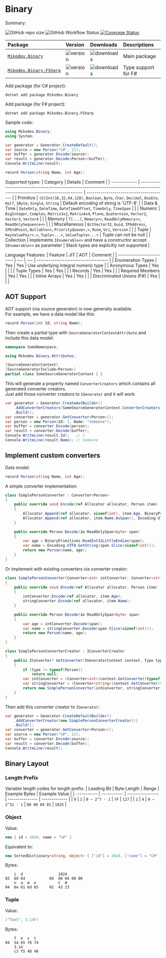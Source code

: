 # Binary

Summary:

![GitHub repo size](https://img.shields.io/github/repo-size/afxres/binary)
![GitHub Workflow Status](https://img.shields.io/github/actions/workflow/status/afxres/binary/dotnet-tests.yml?branch=main)
[![Coverage Status](https://coveralls.io/repos/github/afxres/binary/badge.svg?branch=main)](https://coveralls.io/github/afxres/binary?branch=main)

| Package                       | Version        | Downloads        | Descriptions        |
| :---------------------------- | :------------- | :--------------- | :------------------ |
| [`Mikodev.Binary`][PC]        | ![version][VC] | ![downloads][IC] | Main package        |
| [`Mikodev.Binary.FSharp`][PF] | ![version][VF] | ![downloads][IF] | Type support for F# |

Add package (for C# project):
```
dotnet add package Mikodev.Binary
```

Add package (for F# project):
```
dotnet add package Mikodev.Binary.FSharp
```

Sample code:
```csharp
using Mikodev.Binary;
using System;

var generator = Generator.CreateDefault();
var source = new Person("C#", 21);
var buffer = generator.Encode(source);
var result = generator.Decode<Person>(buffer);
Console.WriteLine(result);

record Person(string Name, int Age);
```

Supported types:
| Category      | Details                                                                                                                         | Comment                                  |
| ------------- | ------------------------------------------------------------------------------------------------------------------------------- | ---------------------------------------- |
| Primitive     | ``(U)Int(16,32,64,128)``, ``Boolean``, ``Byte``, ``Char``, ``Decimal``, ``Double``, ``Half``, ``SByte``, ``Single``, ``String`` | Default encoding of string is 'UTF-8'    |
| Data & Time   | ``DateOnly``, ``DateTime``, ``DateTimeOffset``, ``TimeOnly``, ``TimeSpan``                                                      |                                          |
| Numeric       | ``BigInteger``, ``Complex``, ``Matrix3x2``, ``Matrix4x4``, ``Plane``, ``Quaternion``, ``Vector2``, ``Vector3``, ``Vector4``     |                                          |
| Memory        | ``T[...]``, ``Memory<>``, ``ReadOnlyMemory<>``, ``ReadOnlySequence<>``                                                          |                                          |
| Miscellaneous | ``BitVector32``, ``Guid``, ``IPAddress``, ``IPEndPoint``, ``Nullable<>``, ``PriorityQueue<,>``, ``Rune``, ``Uri``, ``Version``  |                                          |
| Tuple         | ``KeyValuePair<,>``, ``Tuple<...>``, ``ValueTuple<...>``                                                                        | Tuple can not be null                    |
| Collection    | Implements ``IEnumerable<>`` and have a constructor accept ``IEnumerable<>`` as parameter                                       | Stack types are explicitly not supported |

Language Features:
| Feature                   | JIT | AOT | Comment                              |
| ------------------------- | --- | --- | ------------------------------------ |
| Enumeration Types         | Yes | Yes | Use underlying integral numeric type |
| Anonymous Types           | Yes |     |                                      |
| Tuple Types               | Yes | Yes |                                      |
| Records                   | Yes | Yes |                                      |
| Required Members          | Yes | Yes |                                      |
| Inline Arrays             | Yes | Yes |                                      |
| Discriminated Unions (F#) | Yes |     |                                      |

## AOT Support

AOT support (via source generator) is now generally available.  
For example, we have a data model like this:
```csharp
record Person(int Id, string Name);
```

Then create a partial type with ``SourceGeneratorContextAttribute`` and include this data model:
```csharp
namespace SomeNamespace;

using Mikodev.Binary.Attributes;

[SourceGeneratorContext]
[SourceGeneratorInclude<Person>]
partial class SomeSourceGeneratorContext { }
```

This will generate a property named ``ConverterCreators`` which contains all generated converter creators.  
Just add those converter creators to ``IGenerator`` and it will work.
```csharp
var generator = Generator.CreateAotBuilder()
    .AddConverterCreators(SomeSourceGeneratorContext.ConverterCreators.Values)
    .Build();
var converter = generator.GetConverter<Person>();
var person = new Person(Id: 1, Name: "Someone");
var buffer = converter.Encode(person);
var result = converter.Decode(buffer);
Console.WriteLine(result.Id);   // 1
Console.WriteLine(result.Name); // Someone
```

## Implement custom converters

Data model:
```csharp
record Person(string Name, int Age);
```

A simple converter implementation:
```csharp
class SimplePersonConverter : Converter<Person>
{
    public override void Encode(ref Allocator allocator, Person item)
    {
        Allocator.Append(ref allocator, sizeof(int), item.Age, BinaryPrimitives.WriteInt32LittleEndian);
        Allocator.Append(ref allocator, item.Name.AsSpan(), Encoding.UTF8);
    }

    public override Person Decode(in ReadOnlySpan<byte> span)
    {
        var age = BinaryPrimitives.ReadInt32LittleEndian(span);
        var name = Encoding.UTF8.GetString(span.Slice(sizeof(int)));
        return new Person(name, age);
    }
}
```

Or implement with existing converters via converter creator:
```csharp
class SimplePersonConverter(Converter<int> intConverter, Converter<string> stringConverter) : Converter<Person>
{
    public override void Encode(ref Allocator allocator, Person item)
    {
        intConverter.Encode(ref allocator, item.Age);
        stringConverter.Encode(ref allocator, item.Name);
    }

    public override Person Decode(in ReadOnlySpan<byte> span)
    {
        var age = intConverter.Decode(span);
        var name = stringConverter.Decode(span.Slice(sizeof(int)));
        return new Person(name, age);
    }
}

class SimplePersonConverterCreator : IConverterCreator
{
    public IConverter? GetConverter(IGeneratorContext context, Type type)
    {
        if (type != typeof(Person))
            return null;
        var intConverter = (Converter<int>)context.GetConverter(typeof(int));
        var stringConverter = (Converter<string>)context.GetConverter(typeof(string));
        return new SimplePersonConverter(intConverter, stringConverter);
    }
}
```

Then add this converter creator to ``IGenerator``:
```csharp
var generator = Generator.CreateDefaultBuilder()
    .AddConverterCreator(new SimplePersonConverterCreator())
    .Build();
var converter = generator.GetConverter<Person>();
var source = new Person("C#", 21);
var buffer = converter.Encode(source);
var result = converter.Decode(buffer);
Console.WriteLine(result);
```

## Binary Layout

### Length Prefix

Variable length codes for length prefix:
| Leading Bit | Byte Length | Range            | Example Bytes   | Example Value |
| ----------- | ----------- | ---------------- | --------------- | ------------- |
| ``0``       | ``1``       | ``0 ~ 2^7 - 1``  | ``7F``          | ``127``       |
| ``1``       | ``4``       | ``0 ~ 2^31 - 1`` | ``80 00 04 01`` | ``1025``      |

### Object

Value:
```csharp
new { id = 1024, name = "C#" }
```

Equivalent to:
```csharp
new SortedDictionary<string, object> { ["id"] = 1024, ["name"] = "C#" }
```

Bytes:
```
    i  d                1024
02  69 64           04  00 04 00 00
    n  a  m  e          C  #
04  6e 61 6d 65     02  43 23
```

### Tuple

Value:
```csharp
("Text", 3.14F)
```

Bytes:
```
    T  e  x  t
04  54 65 78 74
    3.14
    c3 f5 48 40
```

[PC]:https://www.nuget.org/packages/Mikodev.Binary/
[PF]:https://www.nuget.org/packages/Mikodev.Binary.FSharp/
[VC]:https://img.shields.io/nuget/vpre/Mikodev.Binary
[VF]:https://img.shields.io/nuget/vpre/Mikodev.Binary.FSharp
[IC]:https://img.shields.io/nuget/dt/Mikodev.Binary
[IF]:https://img.shields.io/nuget/dt/Mikodev.Binary.FSharp
